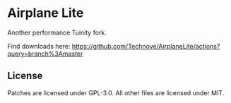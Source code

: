 # Airplane Lite

Another performance Tuinity fork.

Find downloads here: https://github.com/Technove/AirplaneLite/actions?query=branch%3Amaster

## License

Patches are licensed under GPL-3.0.
All other files are licensed under MIT.

